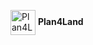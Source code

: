 <p align="left">
  <img src="../img/plan3landlogo.png" alt="Plan4Land Logo" width="40" style="vertical-align: middle;"/>
  <strong>Plan4Land</strong>
</p>